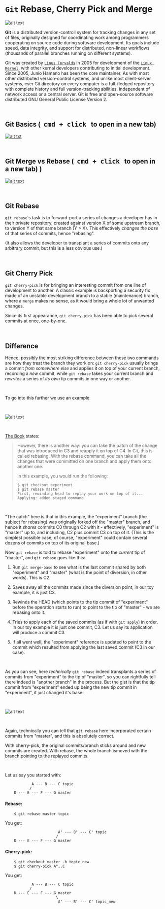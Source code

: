 # **`Git` Rebase, Cherry Pick and Merge**

![alt text](./assets/git.png)

**Git** is a distributed version-controll system for tracking changes in any set of files, originally designed for coordinating work among programmers cooperating on source code during software development. Its goals include speed, data integrity, and support for distributed, non-linear workflows (thousands of parallel branches running on different systems).

Git was created by [`Linus Torvalds`](https://en.wikipedia.org/wiki/Linus_Torvalds) in 2005 for development of the [`Linux Kernel`](https://en.wikipedia.org/wiki/Linux_kernel), with other kernal developers contributing to initial development. Since 2005, Junio Hamano has been the core maintainer. As with most other distributed version-control systems, and unlike most client-server systems, ever Git directory on every computer is a full-fledged repository with complete history and full version-tracking abilities, independent of network access or a central server. Git is free and open-source software distributed GNU General Public License Version 2.

&nbsp;

## **Git Basics (&nbsp; <kbd>cmd + click</kbd> &nbsp; to open in a new tab)** 

[![alt txt](./assets/basics.jpg "Git Basics")](https://www.youtube.com/watch?v=_OZVJpLHUaI&feature=youtu.be) 

&nbsp;

## **Git Merge vs Rebase (&nbsp; <kbd>cmd + click</kbd> &nbsp; to open in a new tab)** )

[![alt text](./assets/merge_rebase.png "Merge vs Rebase")](https://youtu.be/CRlGDDprdOQ)

&nbsp;

## **Git Rebase**

`git rebase`'s task is to forward-port a series of changes a developer has in their private repository, created against version X of some upstream branch, to version Y of that same branch (Y > X). This effectively *changes the base* of that series of commits, hence "rebasing".

(It also allows the developer to transplant a series of commits onto any arbitrary commit, but this is a less obvious use.)

&nbsp;

## **Git Cherry Pick**

`git cherry-pick` is for bringing an interesting commit from one line of development to another. A classic example is backporting a security fix made of an unstable development branch to a stable (maintenance) branch, where a `merge` makes no sense, as it would bring a whole lot of unwanted changes.

Since its first appearance, `git cherry-pick` has been able to pick several commits at once, one-by-one.

&nbsp;

## **Difference**

Hence, possibly the most striking difference between these two commands are how they treat the branch they work on: `git cherry-pick` usually brings a commit *from somewhere else* and applies it on top of your current branch, recording a *new* commit, while `git rebase` takes your current branch and *rewrites* a series of *its own* tip commits in one way or another. 

&nbsp;

To go into this further we use an example:

&nbsp;

![alt text](./assets/example_1.png "Rebase Example")

&nbsp;

[The Book](https://git-scm.com/book/en/v2) states:

> <p>However, there is another way: you can take the patch of the change that was introduced in C3 and reapply it on top of C4. In Git, this is called rebasing. With the rebase command, you can take all the changes that were committed on one branch and apply them onto another one.</p>
>
> <p>In this example, you would run the following:</p>
>
>     $ git checkout experiment
>     $ git rebase master
>     First, rewinding head to replay your work on top of it...
>     Applying: added staged command

&nbsp;

"The catch" here is that in this example, the "experiment" branch (the subject for rebasing) was originally forked off the "master" branch, and hence it *shares* commits C0 through C2 with it - effectively, "experiment" is "master" up to, and including, C2 plus commit C3 on top of it. (This is the simplest possible case; of course, "experiment" could contain several dozens of commits on top of its original base.)

Now `git rebase` is told to rebase "experiment" onto the *current* tip of "master", and `git rebase` goes like this:

1. Run `git merge-base` to see what is the last commit shared by both "experiment" and "master" (what is the point of diversion, in other words). This is C2.

2. Saves away all the commits made since the diversion point; in our toy example, it is just C3.

3. Rewinds the HEAD (which points to the tip commit of "experiment" before the operation starts to run) to point to the tip of "master" - we are rebasing onto it.

4. Tries to apply each of the saved commits (as if with `git apply`) in order. In our toy example it is just one commit, C3. Let us say its application will produce a commit C3.

5. If all went well, the "experiment" reference is updated to point to the commit which resulted from applying the last saved commit (C3 in our case).

&nbsp;

As you can see, here *technically* `git rebase` indeed transplants a series of commits from "experiment" to the tip of "master", so you can rightfully tell there indeed is "another branch" in the process. But the gist is that the tip commit from "experiment" ended up being the new tip commit in "experiment", it just changed it's base:

&nbsp;

![alt text](./assets/example_2.png "Rebase Example Completed")

&nbsp;

Again, technically you can tell that `git rebase` here incorporated certain commits from "master", and this is absolutely correct.

With cherry-pick, the original commits/branch sticks around and new commits are created. With rebase, the whole branch ismoved with the branch pointing to the replayed commits.

&nbsp;

Let us say you started with:


                A --- B --- C topic 
               /
        D --- E --- F --- G master

#### **Rebase:**

        $ git rebase master topic
    
You get:


                            A' --- B' --- C' topic
                           / 
        D --- E --- F --- G master

#### **Cherry-pick:**

        $ git checkout master -b topic_new
        $ git cherry-pick A^..C

You get:


                A --- B --- C topic
               /
        D --- E --- F --- G master
                           \
                            A' --- B' --- C' topic_new

